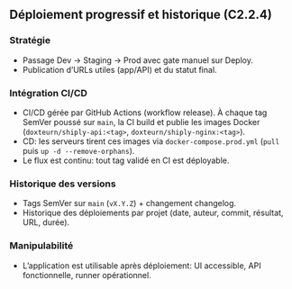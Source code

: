 ## Déploiement progressif et historique (C2.2.4)

### Stratégie
- Passage Dev → Staging → Prod avec gate manuel sur Deploy.
- Publication d’URLs utiles (app/API) et du statut final.

### Intégration CI/CD
- CI/CD gérée par GitHub Actions (workflow release). À chaque tag SemVer poussé sur `main`, la CI build et publie les images Docker (`doxteurn/shiply-api:<tag>`, `doxteurn/shiply-nginx:<tag>`).
- CD: les serveurs tirent ces images via `docker-compose.prod.yml` (`pull` puis `up -d --remove-orphans`).
- Le flux est continu: tout tag validé en CI est déployable.

### Historique des versions
- Tags SemVer sur `main` (`vX.Y.Z`) + changement changelog.
- Historique des déploiements par projet (date, auteur, commit, résultat, URL, durée).

### Manipulabilité
- L’application est utilisable après déploiement: UI accessible, API fonctionnelle, runner opérationnel.

